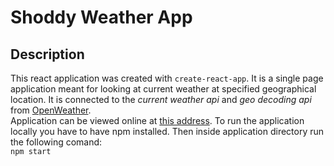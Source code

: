 # Shoddy Weather App
## Description
This react application was created with `create-react-app`. It is a single page application meant for looking at current weather at specified geographical location. It is connected to the *current weather api* and *geo decoding api* from [OpenWeather](https://openweathermap.org/).  
Application can be viewed online at [this address](https://shoddy-weather-app.onrender.com/). To run the application locally you have to have npm installed. Then inside application directory run the following comand:  
`npm start`